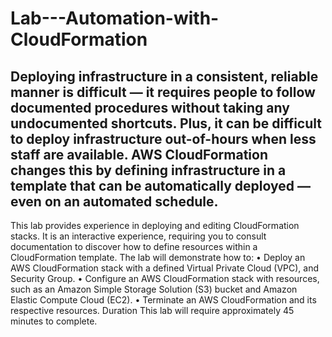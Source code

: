 # Lab---Automation-with-CloudFormation
## Deploying infrastructure in a consistent, reliable manner is difficult — it requires people to follow documented procedures without taking any undocumented shortcuts. Plus, it can be difficult to deploy infrastructure out-of-hours when less staff are available. AWS CloudFormation changes this by defining infrastructure in a template that can be automatically deployed — even on an automated schedule.
This lab provides experience in deploying and editing CloudFormation stacks. It is an interactive experience, requiring you to consult documentation to discover how to define resources within a CloudFormation template.
The lab will demonstrate how to:
•	Deploy an AWS CloudFormation stack with a defined Virtual Private Cloud (VPC), and Security Group.
•	Configure an AWS CloudFormation stack with resources, such as an Amazon Simple Storage Solution (S3) bucket and Amazon Elastic Compute Cloud (EC2).
•	Terminate an AWS CloudFormation and its respective resources.
Duration
This lab will require approximately 45 minutes to complete.
